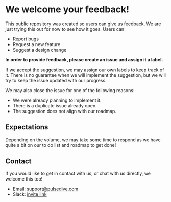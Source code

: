 # We welcome your feedback!
This public repository was created so users can give us feedback. We are just trying this out for now to see how it goes. Users can:
- Report bugs
- Request a new feature
- Suggest a design change

**In order to provide feedback, please create an issue and assign it a label.**

If we accept the suggestion, we may assign our own labels to keep track of it. There is no guarantee when we will implement the suggestion, but we will try to keep the issue updated with our progress.

We may also close the issue for one of the following reasons:
- We were already planning to implement it.
- There is a duplicate issue already open.
- The suggestion does not align with our roadmap.

## Expectations
Depending on the volume, we may take some time to respond as we have quite a bit on our to do list and roadmap to get done!

## Contact
If you would like to get in contact with us, or chat with us directly, we welcome this too!
- Email: [support@pulsedive.com](mailto:support@pulsedive.com)
- Slack: [invite link](https://join.slack.com/t/pulsedive/shared_invite/enQtMzI3NDQyMjEzMTY4LTBhNmE1NWIyMjdhNjVkYTc5OWMxZGExNWM3OWIxYzYyZGNlMGMwODBjNTZlNjc0M2RhOGQ3MjQwYjQ1Nzk3ZGE)

